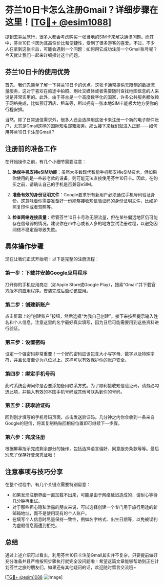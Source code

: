 # 芬兰10日卡怎么注册Gmail？详细步骤在这里！[[TG💪+ @esim1088](https://t.me/s/esim1088)]

提到去芬兰旅行，很多人都会考虑购买一张当地的SIM卡来解决通讯问题。而其中，芬兰10日卡因为其高性价比和便捷性，受到了很多游客的喜爱。不过，不少人在拿到这张卡后，可能会遇到一个问题：如何用它成功注册一个Gmail账号呢？今天就让我们一起来详细探讨这个问题。

## 芬兰10日卡的使用优势

首先，我们先简单了解一下芬兰10日卡的优点。这张卡通常提供无限制的数据流量服务，这对于喜欢在旅途中拍照、刷社交媒体或者需要随时查找地图信息的人来说是非常实用的。此外，由于芬兰是一个高度数字化的国家，许多公共服务都依赖于网络完成，比如预订酒店、租车等，所以拥有一张本地SIM卡能极大地方便你的行程安排。

当然，除了日常通信需求外，很多人还会选择用这张卡来注册一个新的电子邮件账户，尤其是Gmail这样的国际知名邮箱服务。那么接下来我们就进入正题——如何用芬兰10日卡注册Gmail？

## 注册前的准备工作

在开始操作之前，有几个小细节需要注意：

1. **确保手机支持eSIM功能**：虽然大多数现代智能手机都支持eSIM技术，但如果你使用的是一些较老款的设备，则可能无法直接使用芬兰10日卡。因此，在购买之前，请确认自己的手机是否兼容eSIM。
   
2. **准备有效的身份证明文件**：Google要求所有新用户必须通过手机号码验证身份。这意味着你需要准备好一份能够接收短信验证码的身份证明文件，比如护照复印件或者驾照等。

3. **检查网络连接质量**：尽管芬兰10日卡号称无限流量，但在某些偏远地区仍可能存在信号弱的情况。建议你在市中心或者人多的地方尝试注册过程，以避免因网络不稳定而导致失败。

## 具体操作步骤

现在让我们正式开始吧！以下是完整的注册流程：

### 第一步：下载并安装Google应用程序
打开你的手机应用商店（如Apple Store或Google Play），搜索“Gmail”并下载官方版本的应用程序。安装完成后启动该应用。

### 第二步：创建新账户
点击屏幕上的“创建账户”按钮，然后选择“为我自己创建”。接下来按照提示输入姓名和个人信息。注意这里的名字最好真实填写，因为日后可能需要用到这些资料进行验证。

### 第三步：设置密码
设定一个强密码非常重要！一个好的密码应该包含大小写字母、数字以及特殊字符，并且长度至少为八位以上。这样可以有效保护你的账户安全。

### 第四步：绑定手机号码
此时系统会询问你是否要添加备用联系方式。为了顺利接收短信验证码，请务必勾选此项，并输入有效的本国手机号码或其他可联系到你的号码。

### 第五步：获取验证码
回到刚才填写的手机号码页面，点击发送验证码。几分钟之内你会收到一条来自Google的短信，将其复制粘贴回相应位置即可继续下一步骤。

### 第六步：完成注册
根据屏幕指示完成剩余部分的操作，包括选择语言偏好、同意服务条款等等。最后别忘了保存好登录凭证哦！

## 注意事项与技巧分享

在整个过程中，有几个关键点需要特别留意：

- 如果发现注册界面一直加载不出来，可能是由于网络延迟造成的，请耐心等待几分钟再重试。
- 对于那些担心隐私泄露的朋友来说，可以选择创建一个专门用于旅行用途的新邮箱地址，而不是使用现有的个人账户。
- 在填写个人信息时尽量保持一致性，例如名字格式、出生日期等，以免被误判为虚假信息而遭到拒绝。

## 总结

通过上述介绍可以看出，利用芬兰10日卡注册Gmail其实并不复杂，只要提前做好充分准备并且严格按照步骤执行就完全没问题啦！希望这篇文章能够帮助到正在计划芬兰之旅的朋友们。如果还有其他疑问的话，欢迎随时留言交流哦~

[[TG💪+ @esim1088](https://t.me/s/esim1088) ![Image](https://i.postimg.cc/4NQfJmqS/Snipaste-2025-05-13-00-14-12.png)]